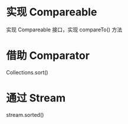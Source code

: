 
# 实现 Compareable

实现 Compareable 接口，实现 compareTo() 方法

# 借助 Comparator

Collections.sort()

# 通过 Stream

stream.sorted()